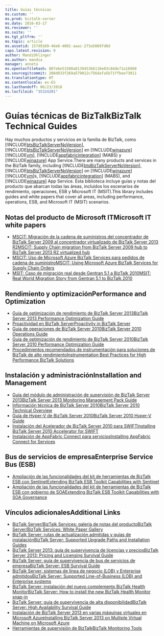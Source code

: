 ```yaml
---
title: Guías técnicas
ms.custom: ''
ms.prod: biztalk-server
ms.date: 2016-03-17
ms.reviewer: ''
ms.suite: ''
ms.tgt_pltfrm: ''
ms.topic: article
ms.assetid: 157d9169-46e6-4001-aaac-273a5069fd8d
caps.latest.revision: 9
author: MandiOhlinger
ms.author: mandia
manager: anneta
ms.openlocfilehash: 807ebe51580a8139453b6116e03c84de71a16988
ms.sourcegitcommit: 208d033f269a579012c756dafa5b71ffbee73911
ms.translationtype: HT
ms.contentlocale: es-ES
ms.lasthandoff: 06/23/2018
ms.locfileid: "35324201"
---
```

# <a name="biztalk-technical-guides"></a><span data-ttu-id="cca48-102">Guías técnicas de BizTalk</span><span class="sxs-lookup"><span data-stu-id="cca48-102">BizTalk Technical Guides</span></span>

<span data-ttu-id="cca48-103">Hay muchos productos y servicios en la familia de BizTalk, como [!INCLUDE[btsBizTalkServerNoVersion](../includes/btsbiztalkservernoversion-md.md)], [!INCLUDE[btsBizTalkServerNoVersion](../includes/btsbiztalkservernoversion-md.md)] en [!INCLUDE[winazure](../includes/winazure-md.md)] [!INCLUDE[vm](../includes/vm-md.md)], [!INCLUDE[appfabricintegration](../includes/appfabricintegration-md.md)] (MABS) y [!INCLUDE[winazure](../includes/winazure-md.md)] App Service.</span><span class="sxs-lookup"><span data-stu-id="cca48-103">There are many products and services in the BizTalk family, including [!INCLUDE[btsBizTalkServerNoVersion](../includes/btsbiztalkservernoversion-md.md)], [!INCLUDE[btsBizTalkServerNoVersion](../includes/btsbiztalkservernoversion-md.md)] on [!INCLUDE[winazure](../includes/winazure-md.md)] [!INCLUDE[vm](../includes/vm-md.md)]s, [!INCLUDE[appfabricintegration](../includes/appfabricintegration-md.md)] (MABS), and [!INCLUDE[winazure](../includes/winazure-md.md)] App Service.</span></span> <span data-ttu-id="cca48-104">Esta biblioteca incluye guías y notas del producto que abarcan todas las áreas, incluidos los escenarios de rendimiento, operaciones, ESB y Microsoft IT (MSIT).</span><span class="sxs-lookup"><span data-stu-id="cca48-104">This library includes guides and white papers that cover all areas, including performance, operations, ESB, and Microsoft IT (MSIT) scenarios.</span></span>

## <a name="microsoft-it-white-papers"></a><span data-ttu-id="cca48-105">Notas del producto de Microsoft IT</span><span class="sxs-lookup"><span data-stu-id="cca48-105">Microsoft IT white papers</span></span>

- [<span data-ttu-id="cca48-106">MSCIT: Migración de la cadena de suministros del concentrador de BizTalk Server 2009 al concentrador virtualizado de BizTalk Server 2013 R2</span><span class="sxs-lookup"><span data-stu-id="cca48-106">MSCIT: Supply Chain migration from BizTalk Server 2009 hub to BizTalk Server 2013 R2 virtualized hub</span></span>](mscit-supply-chain-migration-from-biztalk-2009-to-biztalk-2013-r2-virtualized.md)
- [<span data-ttu-id="cca48-107">MSCIT: Uso de Microsoft Azure BizTalk Services para pedidos de cadena de suministro</span><span class="sxs-lookup"><span data-stu-id="cca48-107">MSCIT: Using Microsoft Azure BizTalk Services for Supply Chain Orders</span></span>](mscit-using-microsoft-azure-biztalk-services-for-supply-chain-orders.md)
- [<span data-ttu-id="cca48-108">MSIT: Caso de migración real desde Gentran 5.1 a BizTalk 2010</span><span class="sxs-lookup"><span data-stu-id="cca48-108">MSIT: Real World Migration Story from Gentran 5.1 to BizTalk 2010</span></span>](msit-real-world-migration-story-from-gentran-5-1-to-biztalk-2010.md)

## <a name="performance-and-optimization"></a><span data-ttu-id="cca48-109">Rendimiento y optimización</span><span class="sxs-lookup"><span data-stu-id="cca48-109">Performance and Optimization</span></span>

- [<span data-ttu-id="cca48-110">Guía de optimización de rendimiento de BizTalk Server 2013</span><span class="sxs-lookup"><span data-stu-id="cca48-110">BizTalk Server 2013 Performance Optimization Guide</span></span>](biztalk-server-2013-performance-optimization-guide.md)
- [<span data-ttu-id="cca48-111">Proactividad en BizTalk Server</span><span class="sxs-lookup"><span data-stu-id="cca48-111">Proactivity in BizTalk Server</span></span>](proactivity-in-biztalk-server.md)
- [<span data-ttu-id="cca48-112">Guía de operaciones de BizTalk Server 2010</span><span class="sxs-lookup"><span data-stu-id="cca48-112">BizTalk Server 2010 Operations Guide</span></span>](biztalk-server-2010-operations-guide.md)
- [<span data-ttu-id="cca48-113">Guía de optimización de rendimiento de BizTalk Server 2010</span><span class="sxs-lookup"><span data-stu-id="cca48-113">BizTalk Server 2010 Performance Optimization Guide</span></span>](biztalk-server-2010-performance-optimization-guide.md)
- [<span data-ttu-id="cca48-114">Procedimientos recomendados de instrumentación para soluciones de BizTalk de alto rendimiento</span><span class="sxs-lookup"><span data-stu-id="cca48-114">Instrumentation Best Practices for High Performance BizTalk Solutions</span></span>](instrumentation-best-practices-for-high-performance-biztalk-solutions.md)

## <a name="installation-and-management"></a><span data-ttu-id="cca48-115">Instalación y administración</span><span class="sxs-lookup"><span data-stu-id="cca48-115">Installation and Management</span></span>

- [<span data-ttu-id="cca48-116">Guía del módulo de administración de supervisión de BizTalk Server 2013</span><span class="sxs-lookup"><span data-stu-id="cca48-116">BizTalk Server 2013 Monitoring Management Pack Guide</span></span>](biztalk-server-2013-monitoring-management-pack-guide.md)
- [<span data-ttu-id="cca48-117">Información técnica de BizTalk Server 2010</span><span class="sxs-lookup"><span data-stu-id="cca48-117">BizTalk Server 2010 Technical Overview</span></span>](biztalk-server-2010-technical-overview.md)
- [<span data-ttu-id="cca48-118">Guía de Hyper-V de BizTalk Server 2010</span><span class="sxs-lookup"><span data-stu-id="cca48-118">BizTalk Server 2010 Hyper-V Guide</span></span>](biztalk-server-2010-hyper-v-guide.md)
- [<span data-ttu-id="cca48-119">Instalación del Acelerador de BizTalk Server 2010 para SWIFT</span><span class="sxs-lookup"><span data-stu-id="cca48-119">Installing BizTalk Server 2010 Accelerator for SWIFT</span></span>](installing-biztalk-server-2010-accelerator-for-swift.md)
- [<span data-ttu-id="cca48-120">Instalación de AppFabric Connect para servicios</span><span class="sxs-lookup"><span data-stu-id="cca48-120">Installing AppFabric Connect for Services</span></span>](installing-appfabric-connect-for-services.md)

## <a name="enterprise-service-bus-esb"></a><span data-ttu-id="cca48-121">Bus de servicios de empresa</span><span class="sxs-lookup"><span data-stu-id="cca48-121">Enterprise Service Bus (ESB)</span></span>

- [<span data-ttu-id="cca48-122">Ampliación de las funcionalidades del kit de herramientas de BizTalk ESB con Sentinet</span><span class="sxs-lookup"><span data-stu-id="cca48-122">Extending BizTalk ESB Toolkit Capabilities with Sentinet</span></span>](extending-biztalk-esb-toolkit-capabilities-with-sentinet.md)
- [<span data-ttu-id="cca48-123">Ampliación de las funcionalidades del kit de herramientas de BizTalk ESB con gobierno de SOA</span><span class="sxs-lookup"><span data-stu-id="cca48-123">Extending BizTalk ESB Toolkit Capabilities with SOA Governance</span></span>](extending-biztalk-esb-toolkit-capabilities-with-soa-governance.md)

## <a name="additional-links"></a><span data-ttu-id="cca48-124">Vínculos adicionales</span><span class="sxs-lookup"><span data-stu-id="cca48-124">Additional Links</span></span>

- [<span data-ttu-id="cca48-125">BizTalk Server/BizTalk Services: galería de notas del producto</span><span class="sxs-lookup"><span data-stu-id="cca48-125">BizTalk Server/BizTalk Services: White Paper Gallery</span></span>](https://social.technet.microsoft.com/wiki/contents/articles/15469.biztalk-serverbiztalk-services-white-paper-gallery.aspx)
- [<span data-ttu-id="cca48-126">BizTalk Server: rutas de actualización admitidas y guías de instalación</span><span class="sxs-lookup"><span data-stu-id="cca48-126">BizTalk Server: Supported Upgrade Paths and Installation Guides</span></span>](https://social.technet.microsoft.com/wiki/contents/articles/28554.biztalk-server-supported-upgrade-paths-and-installation-guides.aspx)
- [<span data-ttu-id="cca48-127">BizTalk Server 2013: guía de supervivencia de licencias y precios</span><span class="sxs-lookup"><span data-stu-id="cca48-127">BizTalk Server 2013: Pricing and Licensing Survival Guide</span></span>](https://social.technet.microsoft.com/wiki/contents/articles/20494.biztalk-server-2013-pricing-and-licensing-survival-guide.aspx)
- [<span data-ttu-id="cca48-128">BizTalk Server: guía de supervivencia de bus de servicios de empresa</span><span class="sxs-lookup"><span data-stu-id="cca48-128">BizTalk Server: ESB Survival Guide</span></span>](https://social.technet.microsoft.com/wiki/contents/articles/7756.biztalk-server-esb-survival-guide.aspx)
- [<span data-ttu-id="cca48-129">BizTalk Server: sistemas de línea de negocio (LOB) y Enterprise admitidos</span><span class="sxs-lookup"><span data-stu-id="cca48-129">BizTalk Server: Supported Line-of-Business (LOB) and Enterprise systems</span></span>](https://social.technet.microsoft.com/wiki/contents/articles/17631.biztalk-server-supported-line-of-business-lob-and-enterprise-systems.aspx)
- [<span data-ttu-id="cca48-130">BizTalk Server: instalación del nuevo complemento BizTalk Health Monitor</span><span class="sxs-lookup"><span data-stu-id="cca48-130">BizTalk Server: How to install the new BizTalk Health Monitor snap-in</span></span>](https://social.technet.microsoft.com/wiki/contents/articles/26466.biztalk-server-how-to-install-the-new-biztalk-health-monitor-snap-in.aspx)
- [<span data-ttu-id="cca48-131">BizTalk Server: guía de supervivencia de alta disponibilidad</span><span class="sxs-lookup"><span data-stu-id="cca48-131">BizTalk Server: High Availability Survival Guide</span></span>](https://social.technet.microsoft.com/wiki/contents/articles/6532.biztalk-server-high-availability-survival-guide.aspx)
- [<span data-ttu-id="cca48-132">Instalación de BizTalk Server 2013 en varias máquinas virtuales en Microsoft Azure</span><span class="sxs-lookup"><span data-stu-id="cca48-132">Installing BizTalk Server 2013 on Multiple Virtual Machine on Microsoft Azure</span></span>](https://social.technet.microsoft.com/wiki/contents/articles/23968.installing-biztalk-server-2013-on-multiple-virtual-machine-on-windows-azure.aspx)
- [<span data-ttu-id="cca48-133">Herramientas de supervisión de BizTalk</span><span class="sxs-lookup"><span data-stu-id="cca48-133">BizTalk Monitoring Tools</span></span>](https://social.technet.microsoft.com/wiki/contents/articles/5364.biztalk-monitoring-tools.aspx)
